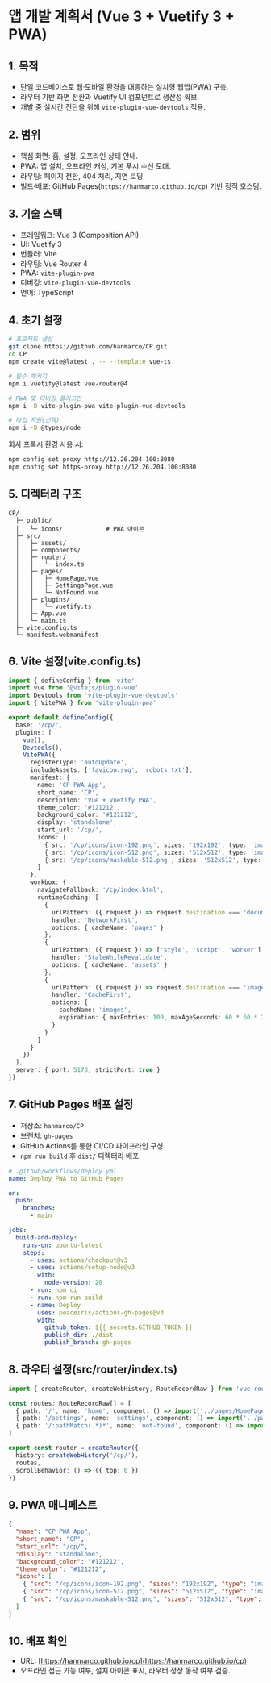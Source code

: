 # 앱 개발 계획서 (Vue 3 + Vuetify 3 + PWA)

## 1. 목적

* 단일 코드베이스로 웹·모바일 환경을 대응하는 설치형 웹앱(PWA) 구축.
* 라우터 기반 화면 전환과 Vuetify UI 컴포넌트로 생산성 확보.
* 개발 중 실시간 진단을 위해 `vite-plugin-vue-devtools` 적용.

## 2. 범위

* 핵심 화면: 홈, 설정, 오프라인 상태 안내.
* PWA: 앱 설치, 오프라인 캐싱, 기본 푸시 수신 토대.
* 라우팅: 페이지 전환, 404 처리, 지연 로딩.
* 빌드·배포: GitHub Pages(`https://hanmarco.github.io/cp`) 기반 정적 호스팅.

## 3. 기술 스택

* 프레임워크: Vue 3 (Composition API)
* UI: Vuetify 3
* 번들러: Vite
* 라우팅: Vue Router 4
* PWA: `vite-plugin-pwa`
* 디버깅: `vite-plugin-vue-devtools`
* 언어: TypeScript

## 4. 초기 설정

```bash
# 프로젝트 생성
git clone https://github.com/hanmarco/CP.git
cd CP
npm create vite@latest . -- --template vue-ts

# 필수 패키지
npm i vuetify@latest vue-router@4

# PWA 및 디버깅 플러그인
npm i -D vite-plugin-pwa vite-plugin-vue-devtools

# 타입 지원(선택)
npm i -D @types/node
```

회사 프록시 환경 사용 시:

```bash
npm config set proxy http://12.26.204.100:8080
npm config set https-proxy http://12.26.204.100:8080
```

## 5. 디렉터리 구조

```
CP/
  ├─ public/
  │   └─ icons/            # PWA 아이콘
  ├─ src/
  │   ├─ assets/
  │   ├─ components/
  │   ├─ router/
  │   │   └─ index.ts
  │   ├─ pages/
  │   │   ├─ HomePage.vue
  │   │   ├─ SettingsPage.vue
  │   │   └─ NotFound.vue
  │   ├─ plugins/
  │   │   └─ vuetify.ts
  │   ├─ App.vue
  │   └─ main.ts
  ├─ vite.config.ts
  └─ manifest.webmanifest
```

## 6. Vite 설정(vite.config.ts)

```ts
import { defineConfig } from 'vite'
import vue from '@vitejs/plugin-vue'
import Devtools from 'vite-plugin-vue-devtools'
import { VitePWA } from 'vite-plugin-pwa'

export default defineConfig({
  base: '/cp/',
  plugins: [
    vue(),
    Devtools(),
    VitePWA({
      registerType: 'autoUpdate',
      includeAssets: ['favicon.svg', 'robots.txt'],
      manifest: {
        name: 'CP PWA App',
        short_name: 'CP',
        description: 'Vue + Vuetify PWA',
        theme_color: '#121212',
        background_color: '#121212',
        display: 'standalone',
        start_url: '/cp/',
        icons: [
          { src: '/cp/icons/icon-192.png', sizes: '192x192', type: 'image/png' },
          { src: '/cp/icons/icon-512.png', sizes: '512x512', type: 'image/png' },
          { src: '/cp/icons/maskable-512.png', sizes: '512x512', type: 'image/png', purpose: 'maskable' }
        ]
      },
      workbox: {
        navigateFallback: '/cp/index.html',
        runtimeCaching: [
          {
            urlPattern: ({ request }) => request.destination === 'document',
            handler: 'NetworkFirst',
            options: { cacheName: 'pages' }
          },
          {
            urlPattern: ({ request }) => ['style', 'script', 'worker'].includes(request.destination),
            handler: 'StaleWhileRevalidate',
            options: { cacheName: 'assets' }
          },
          {
            urlPattern: ({ request }) => request.destination === 'image',
            handler: 'CacheFirst',
            options: {
              cacheName: 'images',
              expiration: { maxEntries: 100, maxAgeSeconds: 60 * 60 * 24 * 30 }
            }
          }
        ]
      }
    })
  ],
  server: { port: 5173, strictPort: true }
})
```

## 7. GitHub Pages 배포 설정

* 저장소: `hanmarco/CP`
* 브랜치: `gh-pages`
* GitHub Actions를 통한 CI/CD 파이프라인 구성.
* `npm run build` 후 `dist/` 디렉터리 배포.

```yaml
# .github/workflows/deploy.yml
name: Deploy PWA to GitHub Pages

on:
  push:
    branches:
      - main

jobs:
  build-and-deploy:
    runs-on: ubuntu-latest
    steps:
      - uses: actions/checkout@v3
      - uses: actions/setup-node@v3
        with:
          node-version: 20
      - run: npm ci
      - run: npm run build
      - name: Deploy
        uses: peaceiris/actions-gh-pages@v3
        with:
          github_token: ${{ secrets.GITHUB_TOKEN }}
          publish_dir: ./dist
          publish_branch: gh-pages
```

## 8. 라우터 설정(src/router/index.ts)

```ts
import { createRouter, createWebHistory, RouteRecordRaw } from 'vue-router'

const routes: RouteRecordRaw[] = [
  { path: '/', name: 'home', component: () => import('../pages/HomePage.vue') },
  { path: '/settings', name: 'settings', component: () => import('../pages/SettingsPage.vue') },
  { path: '/:pathMatch(.*)*', name: 'not-found', component: () => import('../pages/NotFound.vue') }
]

export const router = createRouter({
  history: createWebHistory('/cp/'),
  routes,
  scrollBehavior: () => ({ top: 0 })
})
```

## 9. PWA 매니페스트

```json
{
  "name": "CP PWA App",
  "short_name": "CP",
  "start_url": "/cp/",
  "display": "standalone",
  "background_color": "#121212",
  "theme_color": "#121212",
  "icons": [
    { "src": "/cp/icons/icon-192.png", "sizes": "192x192", "type": "image/png" },
    { "src": "/cp/icons/icon-512.png", "sizes": "512x512", "type": "image/png" },
    { "src": "/cp/icons/maskable-512.png", "sizes": "512x512", "type": "image/png", "purpose": "maskable" }
  ]
}
```

## 10. 배포 확인

* URL: [https://hanmarco.github.io/cp](https://hanmarco.github.io/cp)
* 오프라인 접근 가능 여부, 설치 아이콘 표시, 라우터 정상 동작 여부 검증.
